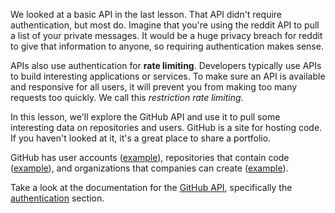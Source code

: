 We looked at a basic API in the last lesson. That API didn't require authentication, but most do. Imagine that you're using the reddit API to pull a list of your private messages. It would be a huge privacy breach for reddit to give that information to anyone, so requiring authentication makes sense.

APIs also use authentication for **rate limiting**. Developers typically use APIs to build interesting applications or services. To make sure an API is available and responsive for all users, it will prevent you from making too many requests too quickly. We call this *restriction rate limiting*.

In this lesson, we'll explore the GitHub API and use it to pull some interesting data on repositories and users. GitHub is a site for hosting code. If you haven't looked at it, it's a great place to share a portfolio.

GitHub has user accounts ([example](https://github.com/torvalds)), repositories that contain code ([example](https://github.com/torvalds/linux)), and organizations that companies can create ([example](https://github.com/dataquestio)).

Take a look at the documentation for the [GitHub API](https://developer.github.com/v3/), specifically the [authentication](https://developer.github.com/v3/#authentication) section.